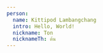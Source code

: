 ```yaml
---
person:
  name: Kittipod Lambangchang
  intro: Hello, World!
  nickname: Ton
  nicknameTh: ต้น
---
```


